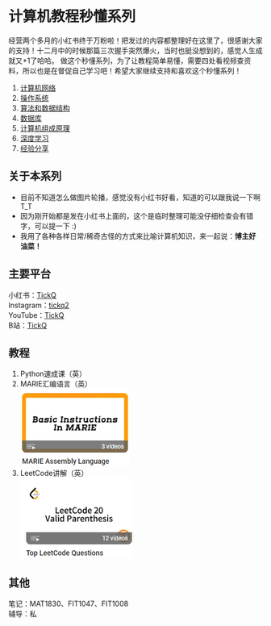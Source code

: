 # 计算机教程秒懂系列

经营两个多月的小红书终于万粉啦！把发过的内容都整理好在这里了，很感谢大家的支持！十二月中的时候那篇三次握手突然爆火，当时也挺没想到的，感觉人生成就又+1了哈哈。
做这个秒懂系列，为了让教程简单易懂，需要四处看视频查资料，所以也是在督促自己学习吧！希望大家继续支持和喜欢这个秒懂系列！

1. [计算机网络](https://github.com/chiewhui1113/CS-Tutorial/blob/main/%E8%AE%A1%E7%AE%97%E6%9C%BA%E7%BD%91%E7%BB%9C/%E8%AE%A1%E7%AE%97%E6%9C%BA%E7%BD%91%E7%BB%9C.md)
2. [操作系统](https://github.com/chiewhui1113/CS-Tutorial/blob/main/%E6%93%8D%E4%BD%9C%E7%B3%BB%E7%BB%9F/%E6%93%8D%E4%BD%9C%E7%B3%BB%E7%BB%9F.md)
3. [算法和数据结构](https://github.com/chiewhui1113/CS-Tutorial/blob/main/%E7%AE%97%E6%B3%95%E5%92%8C%E6%95%B0%E6%8D%AE%E7%BB%93%E6%9E%84/%E7%AE%97%E6%B3%95%E5%92%8C%E6%95%B0%E6%8D%AE%E7%BB%93%E6%9E%84.md)
4. [数据库](https://github.com/chiewhui1113/CS-Tutorial/blob/main/%E6%95%B0%E6%8D%AE%E5%BA%93/%E6%95%B0%E6%8D%AE%E5%BA%93.md)
5. [计算机组成原理](https://github.com/chiewhui1113/CS-Tutorial/blob/main/%E8%AE%A1%E7%AE%97%E6%9C%BA%E7%BB%84%E6%88%90%E5%8E%9F%E7%90%86/%E8%AE%A1%E7%AE%97%E6%9C%BA%E7%BB%84%E6%88%90%E5%8E%9F%E7%90%86.md)
6. [深度学习](https://github.com/chiewhui1113/CS-Tutorial/blob/main/%E6%B7%B1%E5%BA%A6%E5%AD%A6%E4%B9%A0/%E6%B7%B1%E5%BA%A6%E5%AD%A6%E4%B9%A0.md)
7. [经验分享](https://github.com/chiewhui1113/CS-Tutorial/blob/main/%E7%BB%8F%E9%AA%8C%E5%88%86%E4%BA%AB/%E7%BB%8F%E9%AA%8C%E5%88%86%E4%BA%AB.md)

## 关于本系列
- 目前不知道怎么做图片轮播，感觉没有小红书好看，知道的可以跟我说一下啊 T_T 
- 因为刚开始都是发在小红书上面的，这个是临时整理可能没仔细检查会有错字，可以提一下 :) 
- 我用了各种各样日常/稀奇古怪的方式来比喻计算机知识，来一起说：**博主好油菜！**

## 主要平台
小红书：[TickQ](https://www.xiaohongshu.com/user/profile/604b1ba1000000000100b0ee) <br>
Instagram：[tickq2](https://www.instagram.com/tickq2/) <br>
YouTube：[TickQ](https://www.youtube.com/@TickQ-2) <br>
B站：[TickQ](https://b23.tv/gBTkakk)

## 教程
1. Python速成课（英）
2. MARIE汇编语言（英）<br>
[![MARIE](./Assets/marie.png)](https://www.youtube.com/watch?v=EVUe44rCm3c&list=PLiVa9GQCsXJ1b4y9j9dKxNh-J-wSE82QT)
4. LeetCode讲解（英）<br>
[![LEETCODE](./Assets/leetcode.png)](https://www.youtube.com/watch?v=o2zTVv6uV3A&list=PLiVa9GQCsXJ2h9HprbKQ1CKA6btqIXICG)


## 其他
笔记：MAT1830、FIT1047、FIT1008 <br>
辅导：私
